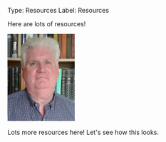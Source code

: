 Type: Resources
Label: Resources

Here are lots of resources!

<img alt='romilly' class="rounded float-right" src='../img/romilly.jpg' width=30%/>

Lots more resources here! Let's see how this looks.